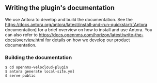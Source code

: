 ## Writing the plugin's documentation

We use Antora to develop and build the documentation.
See the https://docs.antora.org/antora/latest/install-and-run-quickstart/[Antora documentation] for a brief overview on how to install and use Antora.
You can also refer to https://docs.opennms.com/horizon/latest/write-the-docs/overview.html for details on how we develop our product documentation.

### Building the documentation

```
$ cd opennms-velocloud-plugin
$ antora generate local-site.yml
$ serve public
```

